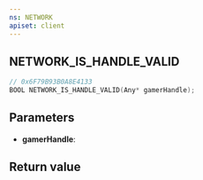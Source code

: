 ```yaml
---
ns: NETWORK
apiset: client
---
```

## NETWORK_IS_HANDLE_VALID

```c
// 0x6F79B93B0A8E4133
BOOL NETWORK_IS_HANDLE_VALID(Any* gamerHandle);
```


## Parameters
* **gamerHandle**:

## Return value

